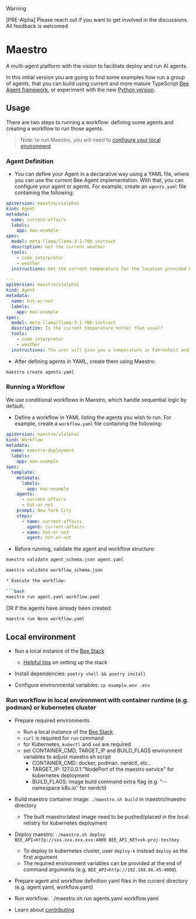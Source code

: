 > [!WARNING]
> [PRE-Alpha] Please reach out if you want to get involved in the discussions. All feedback is welcomed

# Maestro

A multi-agent platform with the vision to facilitate deploy and run AI agents.

In this initial version you are going to find some examples how run a group of agents, that you can build using current and more mature TypeScript [Bee Agent framework](https://github.com/i-am-bee/bee-agent-framework), or experiment with the new [Python version](../framework/bee-py).

## Usage

There are two steps to running a workflow: defining some agents and creating a workflow to run those agents.

> Note: to run Maestro, you will need to [configure your local environment](#local-environment)

### Agent Definition

* You can define your Agent in a declarative way using a YAML file, where you can use the current Bee Agent implementation. With that, you can configure your agent or agents. For example, create an `agents.yaml` file containing the following:

```yaml
apiVersion: maestro/v1alpha1
kind: Agent
metadata:
  name: current-affairs
  labels:
    app: mas-example
spec:
  model: meta-llama/llama-3-1-70b-instruct
  description: Get the current weather
  tools:
    - code_interpreter
    - weather
  instructions: Get the current temperature for the location provided by the user. Return results in Fahrenheit.

---
apiVersion: maestro/v1alpha1
kind: Agent
metadata:
  name: hot-or-not
  labels:
    app: mas-example
spec:
  model: meta-llama/llama-3-1-70b-instruct
  description: Is the current temperature hotter than usual?
  tools:
    - code_interpreter
    - weather
  instructions: The user will give you a temperature in Fahrenheit and a location. Use the OpenMateo weather tool to find the average monthly temperature for the location. Answer if the temperature provided by the user is hotter or colder than the average found by the tool.
```

* After defining agents in YAML, create them using Maestro:

```bash
maestro create agents.yaml
```

### Running a Workflow

We use conditional workflows in Maestro, which handle sequential logic by default.

* Define a workflow in YAML listing the agents you wish to run. For example, create a `workflow.yaml` file containing the following:

```yaml
apiVersion: maestro/v1alpha1
kind: Workflow
metadata:
  name: maestro-deployment
  labels:
    app: mas-example
spec:
  template:
    metadata:
      labels:
        app: mas-example
    agents:
      - current-affairs
      - hot-or-not
    prompt: New York City
    steps:
      - name: current-affairs
        agent: current-affairs
      - name: hot-or-not
        agent: hot-or-not
```

* Before running, validate the agent and workflow structure:

```bash
maestro validate agent_schema.json agent.yaml
```

```bash
maestro validate workflow_schema.json

* Execute the workflow:

```bash
maestro run agent.yaml workflow.yaml
```

OR if the agents have already been created:

```bash
maestro run None workflow.yaml
```

## Local environment

* Run a local instance of the [Bee Stack](https://github.com/i-am-bee/bee-stack)
  * [Helpful tips](./demos/README.md) on setting up the stack

* Install dependencies: `poetry shell && poetry install`

* Configure environmental variables: `cp example.env .env`

### Run workflow in local environment with container runtime (e.g. podman) or kubernetes cluster

* Prepare required environments
  * Run a local instance of the [Bee Stack](https://github.com/i-am-bee/bee-stack)
  * `curl` is required for `run` command
  * for Kubernetes, `kubectl` and `sed` are required
  * set CONTAINER_CMD, TARGET_IP and BUILD_FLAGS environment variables to adjust maestro.sh script
    * CONTAINER_CMD: docker, podman. nerdctl, etc..
    * TARGET_IP: 127.0.0.1:"NodePort of the maestro service" for kubernetes deployment
    * BUILD_FLAGS: image build command extra flag (e.g. "--namespace k8s.io" for nerdctl)

* Build maestro container image: `./maestro.sh build` in maestro/maestro directory
  * The built maestro:latest image need to be pushed/placed in the local retistry for kubernetes deployment

* Deploy maestro: `./maestro.sh deploy BEE_API=http://xxx.xxx.xxx.xxx:4000 BEE_API_KEY=sk-proj-testkey`
  * To deploy to kubernetes cluster, user `deploy-k` instead `deploy` as the first argument
  * The required environment variables can be provided at the end of command arguments (e.g. `BEE_API=http://192.168.86.45:4000`).

* Prepare agent and workflow definition yaml files in the current directory (e.g. agent.yaml, workflow.yaml)

* Run workflow: `./maestro.sh run agents.yaml workflow.yaml

* Learn about [contributing](./demos/CONTRIBUTING.md)
